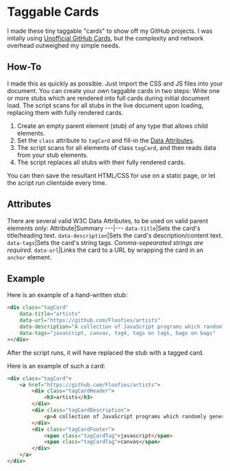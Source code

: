 # Taggable Cards

I made these tiny taggable "cards" to show off my GitHub projects. I was initally using [Unofficial GitHub Cards](https://github.com/lepture/github-cards), but the complexity and network overhead outweighed my simple needs.

## How-To

I made this as quickly as possible. Just import the CSS and JS files into your document. You can create your own taggable cards in two steps: Write one or more stubs which are rendered into full cards during initial document load. The script scans for all stubs in the live document upon loading, replacing them with fully rendered cards.

1. Create an empty parent element (stub) of any type that allows child elements.
2. Set the `class` attribute to `tagCard` and fill-in the [Data Attributes](#attributes).
3. The script scans for all elements of class `tagCard`, and then reads data from your stub elements.
4. The script replaces all stubs with their fully rendered cards.

You can then save the resultant HTML/CSS for use on a static page, or let the script run clientside every time.

## Attributes

There are several valid W3C Data Attributes, to be used on valid parent elements only:
Attribute|Summary
---|---
`data-title`|Sets the card's title/heading text.
`data-description`|Sets the card's description/content text.
`data-tags`|Sets the card's string tags. *Comma-sepearated strings are required.*
`data-url`|Links the card to a URL by wrapping the card in an `anchor` element.

## Example

Here is an example of a hand-written stub:

```html
<div class="tagCard"
	data-title="artists"
	data-url="https://github.com/Floofies/artists"
	data-description="A collection of JavaScript programs which randomly generate art."
	data-tags="javascript, canvas, tag4, tags on tags, bags on bags"
></div>
```

After the script runs, it will have replaced the stub with a tagged card.

Here is an example of such a card:

```html
<div class="tagCard">
	<a href="https://github.com/Floofies/artists">
		<div class="tagCardHeader">
			<h3>artists</h3>
		</div>
		<div class="tagCardDescription">
			<p>A collection of JavaScript programs which randomly generate art.</p>
		</div>
		<div class="tagCardFooter">
			<span class="tagCardTag">javascript</span>
			<span class="tagCardTag">canvas</span>
		</div>
	</a>
</div>
```
